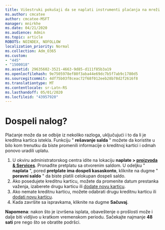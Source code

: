 ```yaml
---
title: Višestruki pokušaji da se naplati instrumenti plaćanja na mreži
ms.author: cmcatee
author: cmcatee-MSFT
manager: mnirkhe
ms.date: 04/21/2020
ms.audience: Admin
ms.topic: article
ROBOTS: NOINDEX, NOFOLLOW
localization_priority: Normal
ms.collection: Adm_O365
ms.custom:
- "445"
- "1500018"
ms.assetid: 29635602-3521-4663-9d85-d111f85b3a19
ms.openlocfilehash: 9e7505978ef80f3aba44e69dc7b5f7ab9c1780d5
ms.sourcegitcommit: 4df75b03f8ceac72f68f012eeb28b78d2f2616f8
ms.translationtype: MT
ms.contentlocale: sr-Latn-RS
ms.lasthandoff: 05/01/2020
ms.locfileid: "43957920"
---
```

# <a name="past-due-account"></a>Dospeli nalog?

Plaćanje može da se odbije iz nekoliko razloga, uključujući i to da li je kreditna kartica istekla. Funkciju " **rešavanje salda** " možete da koristite u bilo kom trenutku da biste promenili informacije o kreditnoj kartici i odmah ponovo uradili uplatu.

1. U okviru administratorskog centra idite na lokaciju **naplate > [proizvoda & Services](https://go.microsoft.com/fwlink/p/?linkid=842054)**.
Pronađite pretplatu sa otvorenim saldom. U odeljku " **naplata** ", pored **pretplate ima dospeli kasaskonto**, kliknite na dugme " **poravni saldo** " da biste platili celokupan dospeli saldo.
2. Ako posedujete kreditnu karticu, možete da promenite datum prestanka važenja, izaberete drugu karticu ili [dodate novu karticu](https://docs.microsoft.com/microsoft-365/commerce/billing-and-payments/add-update-or-remove-credit-card-or-bank-account?view=o365-worldwide).
3. Ako nemate kreditnu karticu, možete odabrati drugu kreditnu karticu ili [dodati novu karticu](https://docs.microsoft.com/microsoft-365/commerce/billing-and-payments/add-update-or-remove-credit-card-or-bank-account?view=o365-worldwide).
4. Kada završite sa ispravkama, kliknite na dugme **Sačuvaj**.

**Napomena**: nakon što je izvršena isplata, obaveštenje o prošlosti može i dalje biti vidljivo u kratkom vremenskom periodu. Sačekajte najmanje **48 sati** pre nego što se obratite podršci.
